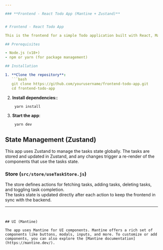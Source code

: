 ```yaml
---

### **Frontend - React Todo App (Mantine + Zustand)**


# Frontend - React Todo App

This is the frontend for a simple Todo application built with React, Mantine (for UI), and Zustand (for state management). The app connects to the Django API to perform CRUD operations on tasks.

## Prerequisites

- Node.js (v18+)
- npm or yarn (for package management)

## Installation

1. **Clone the repository**:
   ```bash
   git clone https://github.com/yourusername/frontend-todo-app.git
   cd frontend-todo-app
   ```
2. **Install dependencies:**:
   ```bash
    yarn install
   ```
3. **Start the app**:
   ```bash
    yarn dev
   ```
## State Management (Zustand)

This app uses Zustand to manage the tasks state globally.
The tasks are stored and updated in Zustand, and any changes trigger a re-render of the components that use the tasks state.

### Store (`src/store/useTaskStore.js`)

The store defines actions for fetching tasks, adding tasks, deleting tasks, and toggling task completion.  
The tasks state is updated directly after each action to keep the frontend in sync with the backend.

---
```


## UI (Mantine)

The app uses Mantine for UI components. Mantine offers a rich set of components like buttons, modals, inputs, and more. To customize or add components, you can also explore the [Mantine documentation](https://mantine.dev/).
